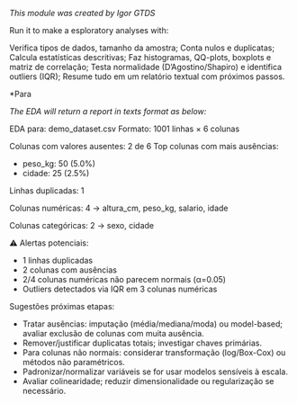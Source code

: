 *This module was created by Igor GTDS*

Run it to make a esploratory analyses with:

Verifica tipos de dados, tamanho da amostra;
Conta nulos e duplicatas;
Calcula estatísticas descritivas;
Faz histogramas, QQ-plots, boxplots e matriz de correlação;
Testa normalidade (D’Agostino/Shapiro) e identifica outliers (IQR);
Resume tudo em um relatório textual com próximos passos.


*Para 

*The EDA will return a report in texts format as below:*

EDA para: demo_dataset.csv
Formato: 1001 linhas × 6 colunas

Colunas com valores ausentes: 2 de 6
Top colunas com mais ausências:
  - peso_kg: 50 (5.0%)
  - cidade: 25 (2.5%)

Linhas duplicadas: 1

Colunas numéricas: 4 → altura_cm, peso_kg, salario, idade

Colunas categóricas: 2 → sexo, cidade

⚠️ Alertas potenciais:
 - 1 linhas duplicadas
 - 2 colunas com ausências
 - 2/4 colunas numéricas não parecem normais (α=0.05)
 - Outliers detectados via IQR em 3 colunas numéricas

Sugestões próximas etapas:
 - Tratar ausências: imputação (média/mediana/moda) ou model-based; avaliar exclusão de colunas com muita ausência.
 - Remover/justificar duplicatas totais; investigar chaves primárias.
 - Para colunas não normais: considerar transformação (log/Box-Cox) ou métodos não paramétricos.
 - Padronizar/normalizar variáveis se for usar modelos sensíveis à escala.
 - Avaliar colinearidade; reduzir dimensionalidade ou regularização se necessário.